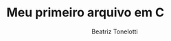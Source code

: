 # Meu primeiro arquivo em C
<div align = "center">
<front size =12 face = "Cooper Black">Beatriz Tonelotti</font>
</div>
